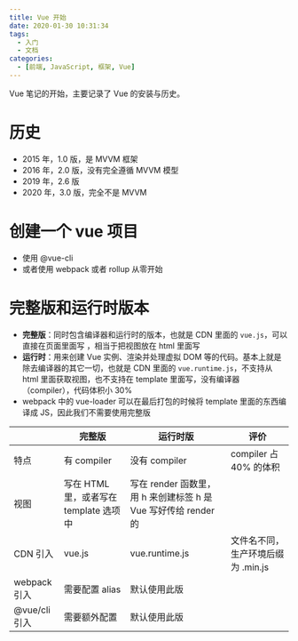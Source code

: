 ```yaml
---
title: Vue 开始
date: 2020-01-30 10:31:34
tags:
  - 入门
  - 文档
categories:
  - [前端, JavaScript, 框架, Vue]
---
```


Vue 笔记的开始，主要记录了 Vue 的安装与历史。

<!-- more -->

# 历史

- 2015 年，1.0 版，是 MVVM 框架
- 2016 年，2.0 版，没有完全遵循 MVVM 模型
- 2019 年，2.6 版
- 2020 年，3.0 版，完全不是 MVVM

# 创建一个 vue 项目

- 使用 @vue-cli
- 或者使用 webpack 或者 rollup 从零开始

# 完整版和运行时版本

- **完整版**：同时包含编译器和运行时的版本，也就是 CDN 里面的 `vue.js`，可以直接在页面里面写 ，相当于把视图放在 html 里面写
- **运行时**：用来创建 Vue 实例、渲染并处理虚拟 DOM 等的代码。基本上就是除去编译器的其它一切，也就是 CDN 里面的 `vue.runtime.js`，不支持从 html 里面获取视图，也不支持在 template 里面写，没有编译器（compiler），代码体积小 30%
- webpack 中的 vue-loader 可以在最后打包的时候将 template 里面的东西编译成 JS，因此我们不需要使用完整版

|  | 完整版 | 运行时版 | 评价 |
| --- | --- | --- | --- |
特点 | 有 compiler | 没有 compiler | compiler 占 40% 的体积
视图 | 写在 HTML 里，或者写在 template 选项中 | 写在 render 函数里，用 h 来创建标签	h 是 Vue 写好传给 render 的
CDN 引入 | vue.js | vue.runtime.js | 文件名不同，生产环境后缀为 .min.js
webpack 引入 | 需要配置 alias | 默认使用此版 | 	 | 
@vue/cli 引入 | 需要额外配置 | 默认使用此版	 |   | 
